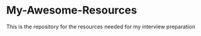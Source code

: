 # My-Awesome-Resources
This is the repository for the resources needed for my interview preparation
